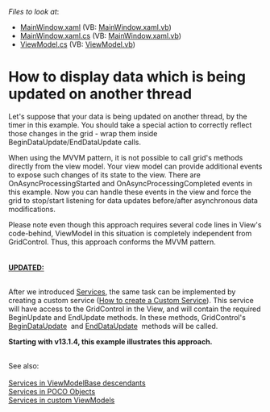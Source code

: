 <!-- default file list -->
*Files to look at*:

* [MainWindow.xaml](./CS/MainWindow.xaml) (VB: [MainWindow.xaml.vb](./VB/MainWindow.xaml.vb))
* [MainWindow.xaml.cs](./CS/MainWindow.xaml.cs) (VB: [MainWindow.xaml.vb](./VB/MainWindow.xaml.vb))
* [ViewModel.cs](./CS/ViewModel.cs) (VB: [ViewModel.vb](./VB/ViewModel.vb))
<!-- default file list end -->
# How to display data which is being updated on another thread


<p>Let's suppose that your data is being updated on another thread, by the timer in this example. You should take a special action to correctly reflect those changes in the grid - wrap them inside BeginDataUpdate/EndDataUpdate calls.</p>
<p>When using the MVVM pattern, it is not possible to call grid's methods directly from the view model. Your view model can provide additional events to expose such changes of its state to the view. There are OnAsyncProcessingStarted and OnAsyncProcessingCompleted events in this example. Now you can handle these events in the view and force the grid to stop/start listening for data updates before/after asynchronous data modifications.</p>
<p>Please note even though this approach requires several code lines in View's code-behind, ViewModel in this situation is completely independent from GridControl. Thus, this approach conforms the MVVM pattern.<br><br><u><strong><br>UPDATED:</strong></u><br><br></p>
<p>After we introduced <a href="https://documentation.devexpress.com/#WPF/CustomDocument9109">Services</a>, the same task can be implemented by creating a custom service (<a href="https://documentation.devexpress.com/#WPF/CustomDocument16920">How to create a Custom Service</a>). This service will have access to the GridControl in the View, and will contain the required BeginUpdate and EndUpdate methods. In these methods, GridControl's <a href="https://documentation.devexpress.com/#WPF/DevExpressXpfGridDataControlBase_BeginDataUpdatetopic">BeginDataUpdate</a>  and <a href="https://documentation.devexpress.com/#WPF/DevExpressXpfGridDataControlBase_EndDataUpdatetopic">EndDataUpdate</a>  methods will be called.</p>
<p><strong>Starting with v13.1.4, this example illustrates this approach.</strong></p>
<p> <br>See also:<br><br><a href="https://documentation.devexpress.com/WPF/CustomDocument17446.aspx">Services in ViewModelBase descendants</a> <br><a href="https://documentation.devexpress.com/WPF/CustomDocument17447.aspx">Services in POCO Objects</a>  <br><a href="https://documentation.devexpress.com/WPF/CustomDocument17450.aspx">Services in custom ViewModels</a> <br><br></p>

<br/>


